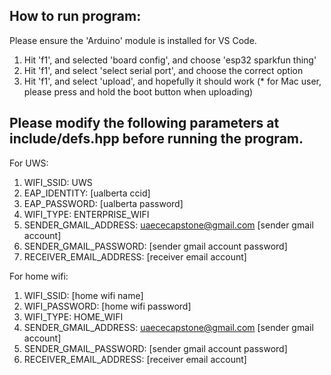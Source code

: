 ## How to run program:
Please ensure the 'Arduino' module is installed for VS Code. 
1. Hit 'f1', and selected 'board config', and choose 'esp32 sparkfun thing'
2. Hit 'f1', and select 'select serial port', and choose the correct option
3. Hit 'f1', and select 'upload', and hopefully it should work (* for Mac user, please press and hold the boot button when uploading)


## Please modify the following parameters at include/defs.hpp before running the program.

For UWS:
1. WIFI_SSID: UWS
2. EAP_IDENTITY: [ualberta ccid]
3. EAP_PASSWORD: [ualberta password]
4. WIFI_TYPE: ENTERPRISE_WIFI
5. SENDER_GMAIL_ADDRESS: uaececapstone@gmail.com [sender gmail account]
6. SENDER_GMAIL_PASSWORD: [sender gmail account password]
7. RECEIVER_EMAIL_ADDRESS: [receiver email account]

For home wifi:
1. WIFI_SSID: [home wifi name]
2. WIFI_PASSWORD: [home wifi password]
3. WIFI_TYPE: HOME_WIFI
4. SENDER_GMAIL_ADDRESS: uaececapstone@gmail.com [sender gmail account]
5. SENDER_GMAIL_PASSWORD: [sender gmail account password]
6. RECEIVER_EMAIL_ADDRESS: [receiver email account]
